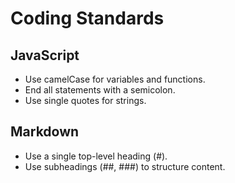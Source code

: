 # Coding Standards

## JavaScript

- Use camelCase for variables and functions.
- End all statements with a semicolon.
- Use single quotes for strings.

## Markdown

- Use a single top-level heading (#).
- Use subheadings (##, ###) to structure content.
